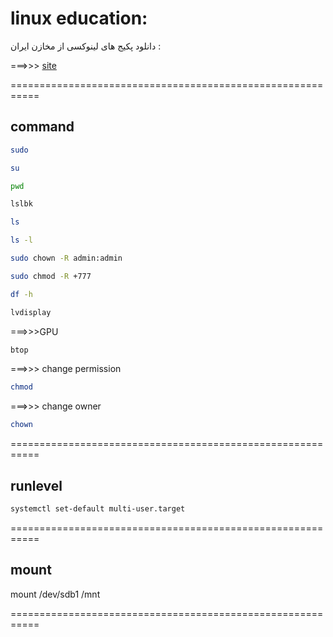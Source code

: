 # linux education:

دانلود پکیج های لینوکسی از مخازن ایران :

===>>> [site](repo.iut.ac.ir)

===========================================================

## command

```bash
sudo
```

```bash
su
```

```bash
pwd
```

```bash
lslbk
```

```bash
ls
```

```bash
ls -l
```

```bash
sudo chown -R admin:admin
```

```bash
sudo chmod -R +777
```

```bash
df -h
```

```bash
lvdisplay
```

===>>>GPU
```bash
btop
```

===>>> change permission
```bash
chmod
```

===>>> change owner
```bash
chown
```

===========================================================

## runlevel

```bash
systemctl set-default multi-user.target
```

===========================================================

## mount

mount /dev/sdb1 /mnt

===========================================================
